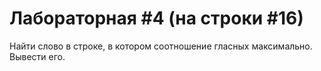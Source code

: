 # Лабораторная #4 (на строки #16)

Найти слово в строке, в котором соотношение гласных максимально. Вывести его.